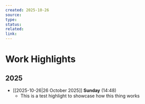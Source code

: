 ```yaml
---
created: 2025-10-26
source:
type:
status:
related:
link:
---
```

# Work Highlights

## 2025

- [[2025-10-26|26 October 2025]] **Sunday** (14:48)
  -  This is a test highlight to showcase how this thing works 
